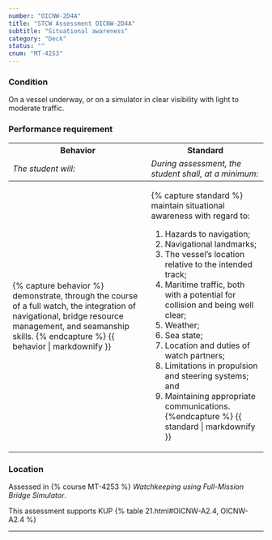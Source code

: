 ```yaml
---
number: "OICNW-2D4A"
title: "STCW Assessment OICNW-2D4A"
subtitle: "Situational awareness"
category: "Deck"
status: ""
cnum: "MT-4253"
---
```

### Condition

On a vessel underway, or on a simulator in clear visibility with light to moderate traffic.

### Performance requirement 

<table width='100%' class='Guidelines'>
 <thead>
 <tr>
     <th class='thirty'>Behavior</th>
     <th class='seventy'>Standard</th>
 </tr>
 <tr>
     <td><em>The student will:</em></td>
     <td><em>During assessment, the student shall, at a minimum:</em></td>
 </tr>
 </thead>
 <tbody>
 

<tr><td>

{% capture behavior %}
demonstrate, through the course of a full watch, the integration of navigational, bridge resource management, and seamanship skills.
{% endcapture %}
{{ behavior | markdownify }}

</td><td>

{% capture standard %}
maintain situational awareness with regard to:

1. Hazards to navigation;
2. Navigational landmarks;
3. The vessel’s location relative to the intended track;
4. Maritime traffic, both with a potential for collision and being well clear;
5. Weather;
6. Sea state;
7. Location and duties of watch partners;
8. Limitations in propulsion and steering systems; and 
9. Maintaining appropriate communications.
{%endcapture %}
{{ standard | markdownify }}

</td></tr>



 </tbody>
 </table>

### Location

Assessed in  {% course  MT-4253 %}  *Watchkeeping using Full-Mission Bridge Simulator*.

This assessment supports KUP {% table 21.html#OICNW-A2.4, OICNW-A2.4 %}

***

